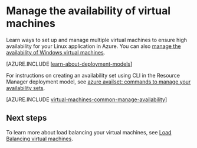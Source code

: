 <properties
    pageTitle="Manage the availability of Linux VMs | Azure"
    description="Learn how to use multiple virtual machines to ensure high availability for your Linux application in Azure"
    services="virtual-machines-linux"
    documentationcenter=""
    author="cynthn"
    manager="timlt"
    editor="tysonn"
    tags="azure-resource-manager,azure-service-management" />
<tags
    ms.assetid="891c852a-84c0-4940-a61e-ada6e185bf37"
    ms.service="virtual-machines-linux"
    ms.workload="infrastructure-services"
    ms.tgt_pltfrm="vm-linux"
    ms.devlang="na"
    ms.topic="article"
    ms.date="11/14/2016"
    wacn.date=""
    ms.author="cynthn" />

# Manage the availability of virtual machines
Learn ways to set up and manage multiple virtual machines to ensure high availability for your Linux application in Azure. You can also [manage the availability of Windows virtual machines](/documentation/articles/virtual-machines-windows-manage-availability/).

[AZURE.INCLUDE [learn-about-deployment-models](../../includes/learn-about-deployment-models-both-include.md)]

For instructions on creating an availability set using CLI in the Resource Manager deployment model, see [azure availset: commands to manage your availability sets](/documentation/articles/azure-cli-arm-commands/#azure-availset-commands-to-manage-your-availability-sets).

[AZURE.INCLUDE [virtual-machines-common-manage-availability](../../includes/virtual-machines-common-manage-availability.md)]

## Next steps
To learn more about load balancing your virtual machines, see [Load Balancing virtual machines](/documentation/articles/virtual-machines-linux-load-balance/).

